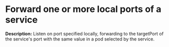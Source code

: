 # Forward one or more local ports of a service

**Description:** Listen on port specified locally, forwarding to the targetPort of the service's port with the same value in a pod selected by the service.


